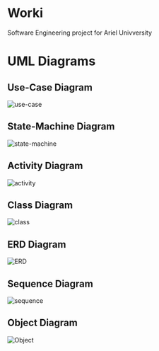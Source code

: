 # Worki
Software Engineering project for Ariel Univversity

# UML Diagrams

## Use-Case Diagram
![use-case](https://github.com/elishadar/Worki/blob/master/Readme/UML/Worki%20use-case.png)

## State-Machine Diagram
![state-machine](https://github.com/elishadar/Worki/blob/master/Readme/UML/Worki%20state-machine.png)

## Activity Diagram
![activity](https://github.com/elishadar/Worki/blob/master/Readme/UML/Worki%20activity.png)

## Class Diagram
![class](https://github.com/elishadar/Worki/blob/master/Readme/UML/Worki%20class%20diagram.png)

## ERD Diagram
![ERD](https://github.com/elishadar/Worki/blob/master/Readme/UML/Worki-ERD(1).PNG)

## Sequence Diagram
![sequence](https://github.com/elishadar/Worki/blob/master/Readme/UML/Worki%20Sequence.png)

## Object Diagram
![Object](https://github.com/elishadar/Worki/blob/master/Readme/UML/Worki%20obeject%20diagram.png)
